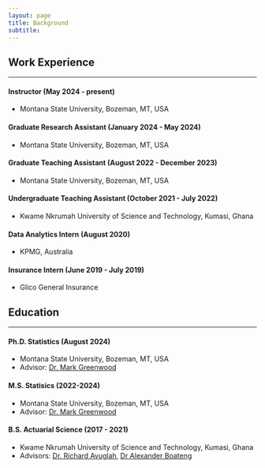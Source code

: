 ```yaml
---
layout: page
title: Background
subtitle: 
---
```

 
## Work Experience
----------------------------------------------------------------------------

#### Instructor (May 2024 - present)
- Montana State University, Bozeman, MT, USA

#### Graduate Research Assistant (January 2024 - May 2024)
- Montana State University, Bozeman, MT, USA

#### Graduate Teaching Assistant (August 2022 - December 2023)
- Montana State University, Bozeman, MT, USA

#### Undergraduate Teaching Assistant (October 2021 - July 2022)
- Kwame Nkrumah University of Science and Technology, Kumasi, Ghana

#### Data Analytics Intern (August 2020)
- KPMG, Australia

#### Insurance Intern (June 2019 - July 2019)
- Glico General Insurance


## Education
--------------------------------------------------------------------------

#### Ph.D. Statistics (August 2024)
- Montana State University, Bozeman, MT, USA
- Advisor: [Dr. Mark Greenwood](https://www.math.montana.edu/directory/faculty/1524138/mark-greenwood)

#### M.S. Statisics (2022-2024)
- Montana State University, Bozeman, MT, USA
- Advisor: [Dr. Mark Greenwood](https://www.math.montana.edu/directory/faculty/1524138/mark-greenwood)

#### B.S. Actuarial Science (2017 - 2021)
- Kwame Nkrumah University of Science and Technology, Kumasi, Ghana
- Advisors: [Dr. Richard Avuglah](https://webapps.knust.edu.gh/staff/dirsearch/profile/summary/e17be4024406.html), [Dr Alexander Boateng](https://webapps.knust.edu.gh/staff/dirsearch/profile/summary/3ebafd65aec1.html)





